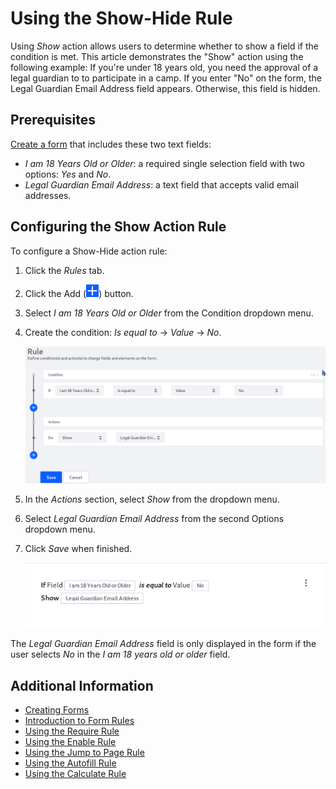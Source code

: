 # Using the Show-Hide Rule

Using _Show_ action allows users to determine whether to show a field if the condition is met. This article demonstrates the "Show" action using the following example: If you're under 18 years old, you need the approval of a legal guardian to to participate in a camp. If you enter "No" on the form, the Legal Guardian Email Address field appears. Otherwise, this field is hidden.

## Prerequisites

[Create a form](../../creating-forms.md) that includes these two text fields:

* _I am 18 Years Old or Older_: a required single selection field with two options: _Yes_ and _No_.
* _Legal Guardian Email Address_: a text field that accepts valid email addresses.

## Configuring the Show Action Rule

To configure a Show-Hide action rule:

1. Click the _Rules_ tab.
1. Click the Add (![Add](../../../../../images/icon-add.png)) button.
1. Select _I am 18 Years Old or Older_ from the Condition dropdown menu.
1. Create the condition: _Is equal to_ &rarr; _Value_ &rarr; _No_.

    ![Build form rules quickly by defining your conditions and actions.](./using-the-show-hide-rule/images/01.png)

1. In the _Actions_ section, select _Show_ from the dropdown menu.
1. Select _Legal Guardian Email Address_ from the second Options dropdown menu.
1. Click _Save_ when finished.

     ![Once a rule is saved, it is displayed so that you can easily understand what it does.](./using-the-show-hide-rule/images/02.png)

The _Legal Guardian Email Address_ field is only displayed in the form if the user selects _No_ in the _I am 18 years old or older_ field.

## Additional Information

* [Creating Forms](../../creating-forms.md)
* [Introduction to Form Rules](./introduction-to-form-rules.md)
* [Using the Require Rule](./using-the-require-rule.md)
* [Using the Enable Rule](./using-the-enable-disable-rule.md)
* [Using the Jump to Page Rule](./using-the-jump-to-page-rule.md)
* [Using the Autofill Rule](./using-the-autofill-rule.md)
* [Using the Calculate Rule](./using-the-calculate-rule.md)
